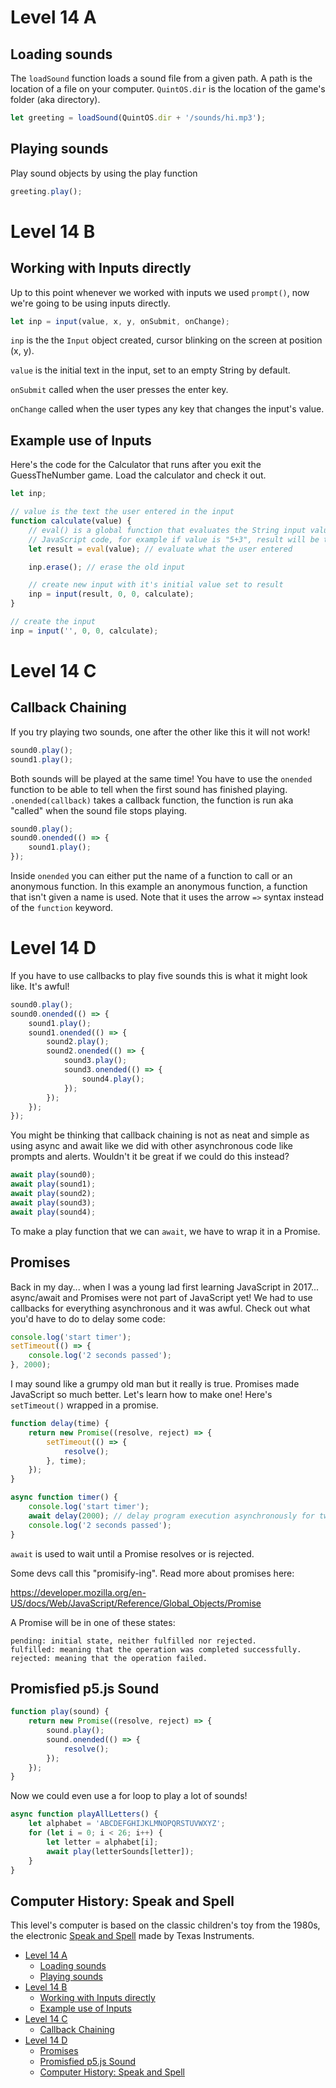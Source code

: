 # Level 14 A

## Loading sounds

The `loadSound` function loads a sound file from a given path. A path is the location of a file on your computer. `QuintOS.dir` is the location of the game's folder (aka directory).

```js
let greeting = loadSound(QuintOS.dir + '/sounds/hi.mp3');
```

## Playing sounds

Play sound objects by using the play function

```js
greeting.play();
```

# Level 14 B

## Working with Inputs directly

Up to this point whenever we worked with inputs we used `prompt()`, now we're going to be using inputs directly.

```js
let inp = input(value, x, y, onSubmit, onChange);
```

`inp` is the the `Input` object created, cursor blinking on the screen at position (x, y).

`value` is the initial text in the input, set to an empty String by default.

`onSubmit` called when the user presses the enter key.

`onChange` called when the user types any key that changes the input's value.

## Example use of Inputs

Here's the code for the Calculator that runs after you exit the GuessTheNumber game. Load the calculator and check it out.

```js
let inp;

// value is the text the user entered in the input
function calculate(value) {
	// eval() is a global function that evaluates the String input value as
	// JavaScript code, for example if value is "5+3", result will be the number 8
	let result = eval(value); // evaluate what the user entered

	inp.erase(); // erase the old input

	// create new input with it's initial value set to result
	inp = input(result, 0, 0, calculate);
}

// create the input
inp = input('', 0, 0, calculate);
```

# Level 14 C

## Callback Chaining

If you try playing two sounds, one after the other like this it will not work!

```js
sound0.play();
sound1.play();
```

Both sounds will be played at the same time! You have to use the `onended` function to be able to tell when the first sound has finished playing. `.onended(callback)` takes a callback function, the function is run aka "called" when the sound file stops playing.

```js
sound0.play();
sound0.onended(() => {
	sound1.play();
});
```

Inside `onended` you can either put the name of a function to call or an anonymous function. In this example an anonymous function, a function that isn't given a name is used. Note that it uses the arrow `=>` syntax instead of the `function` keyword.

# Level 14 D

If you have to use callbacks to play five sounds this is what it might look like. It's awful!

```js
sound0.play();
sound0.onended(() => {
	sound1.play();
	sound1.onended(() => {
		sound2.play();
		sound2.onended(() => {
			sound3.play();
			sound3.onended(() => {
				sound4.play();
			});
		});
	});
});
```

You might be thinking that callback chaining is not as neat and simple as using async and await like we did with other asynchronous code like prompts and alerts. Wouldn't it be great if we could do this instead?

```js
await play(sound0);
await play(sound1);
await play(sound2);
await play(sound3);
await play(sound4);
```

To make a play function that we can `await`, we have to wrap it in a Promise.

## Promises

Back in my day... when I was a young lad first learning JavaScript in 2017... async/await and Promises were not part of JavaScript yet! We had to use callbacks for everything asynchronous and it was awful. Check out what you'd have to do to delay some code:

```js
console.log('start timer');
setTimeout(() => {
	console.log('2 seconds passed');
}, 2000);
```

I may sound like a grumpy old man but it really is true. Promises made JavaScript so much better. Let's learn how to make one! Here's `setTimeout()` wrapped in a promise.

```js
function delay(time) {
	return new Promise((resolve, reject) => {
		setTimeout(() => {
			resolve();
		}, time);
	});
}

async function timer() {
	console.log('start timer');
	await delay(2000); // delay program execution asynchronously for two seconds
	console.log('2 seconds passed');
}
```

`await` is used to wait until a Promise resolves or is rejected.

Some devs call this "promisify-ing". Read more about promises here:

https://developer.mozilla.org/en-US/docs/Web/JavaScript/Reference/Global_Objects/Promise

A Promise will be in one of these states:

    pending: initial state, neither fulfilled nor rejected.
    fulfilled: meaning that the operation was completed successfully.
    rejected: meaning that the operation failed.

## Promisfied p5.js Sound

```js
function play(sound) {
	return new Promise((resolve, reject) => {
		sound.play();
		sound.onended(() => {
			resolve();
		});
	});
}
```

Now we could even use a for loop to play a lot of sounds!

```js
async function playAllLetters() {
	let alphabet = 'ABCDEFGHIJKLMNOPQRSTUVWXYZ';
	for (let i = 0; i < 26; i++) {
		let letter = alphabet[i];
		await play(letterSounds[letter]);
	}
}
```

## Computer History: Speak and Spell

This level's computer is based on the classic children's toy from the 1980s, the electronic [Speak and Spell](<https://en.wikipedia.org/wiki/Speak_%26_Spell_(toy)>) made by Texas Instruments.

- [Level 14 A](#level-14-a)
	- [Loading sounds](#loading-sounds)
	- [Playing sounds](#playing-sounds)
- [Level 14 B](#level-14-b)
	- [Working with Inputs directly](#working-with-inputs-directly)
	- [Example use of Inputs](#example-use-of-inputs)
- [Level 14 C](#level-14-c)
	- [Callback Chaining](#callback-chaining)
- [Level 14 D](#level-14-d)
	- [Promises](#promises)
	- [Promisfied p5.js Sound](#promisfied-p5js-sound)
	- [Computer History: Speak and Spell](#computer-history-speak-and-spell)
